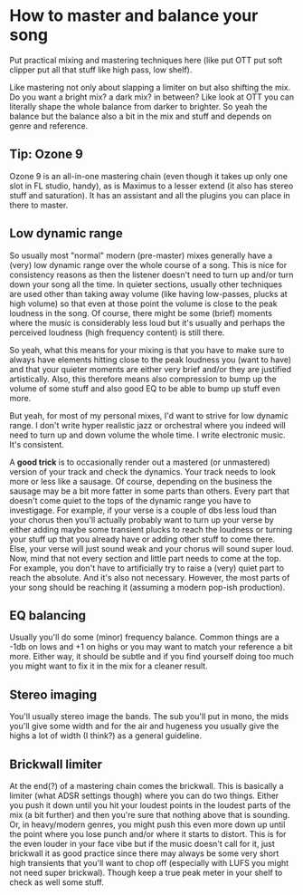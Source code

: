 # How to master and balance your song
Put practical mixing and mastering techniques here (like put OTT put soft clipper put all that stuff like high pass, low shelf).

Like mastering not only about slapping a limiter on but also shifting the mix. Do you want a bright mix? a dark mix? in between? Like look at OTT you can literally shape the whole balance from darker to brighter. So yeah the balance but the balance also a bit in the mix and stuff and depends on genre and reference.

## Tip: Ozone 9
Ozone 9 is an all-in-one mastering chain (even though it takes up only one slot in FL studio, handy), as is Maximus to a lesser extend (it also has stereo stuff and saturation). It has an assistant and all the plugins you can place in there to master.

## Low dynamic range
So usually most "normal" modern (pre-master) mixes generally have a (very) low dynamic range over the whole course of a song. This is nice for consistency reasons as then the listener doesn't need to turn up and/or turn down your song all the time. In quieter sections, usually other techniques are used other than taking away volume (like having low-passes, plucks at high volume) so that even at those point the volume is close to the peak loudness in the song. Of course, there might be some (brief) moments where the music is considerably less loud but it's usually and perhaps the perceived loudness (high frequency content) is still there.

So yeah, what this means for your mixing is that you have to make sure to always have elements hitting close to the peak loudness you (want to have) and that your quieter moments are either very brief and/or they are justified artistically. Also, this therefore means also compression to bump up the volume of some stuff and also good EQ to be able to bump up stuff even more.

But yeah, for most of my personal mixes, I'd want to strive for low dynamic range. I don't write hyper realistic jazz or orchestral where you indeed will need to turn up and down volume the whole time. I write electronic music. It's consistent.

A **good trick** is to occasionally render out a mastered (or unmastered) version of your track and check the dynamics. Your track needs to look more or less like a sausage. Of course, depending on the business the sausage may be a bit more fatter in some parts than others. Every part that doesn't come quiet to the tops of the dynamic range you have to investigage. For example, if your verse is a couple of dbs less loud than your chorus then you'll actually probably want to turn up your verse by either adding maybe some transient plucks to reach the loudness or turning your stuff up that you already have or adding other stuff to come there. Else, your verse will just sound weak and your chorus will sound super loud. Now, mind that not every section and little part needs to come at the top. For example, you don't have to artificially try to raise a (very) quiet part to reach the absolute. And it's also not necessary. However, the most parts of your song should be reaching it (assuming a modern pop-ish production).

## EQ balancing
Usually you'll do some (minor) frequency balance. Common things are a -1db on lows and +1 on highs or you may want to match your reference a bit more. Either way, it should be subtle and if you find yourself doing too much you might want to fix it in the mix for a cleaner result.

## Stereo imaging
You'll usually stereo image the bands. The sub you'll put in mono, the mids you'll give some width and for the air and hugeness you usually give the highs a lot of width (I think?) as a general guideline.

## Brickwall limiter
At the end(?) of a mastering chain comes the brickwall. This is basically a limiter (what ADSR settings though) where you can do two things. Either you push it down until you hit your loudest points in the loudest parts of the mix (a bit further) and then you're sure that nothing above that is sounding. Or, in heavy/modern genres, you might push this even more down up until the point where you lose punch and/or where it starts to distort. This is for the even louder in your face vibe but if the music doesn't call for it, just brickwall it as good practice since there may always be some very short high transients that you'll want to chop off (especially with LUFS you might not need super brickwal). Though keep a true peak meter in your shelf to check as well some stuff.
